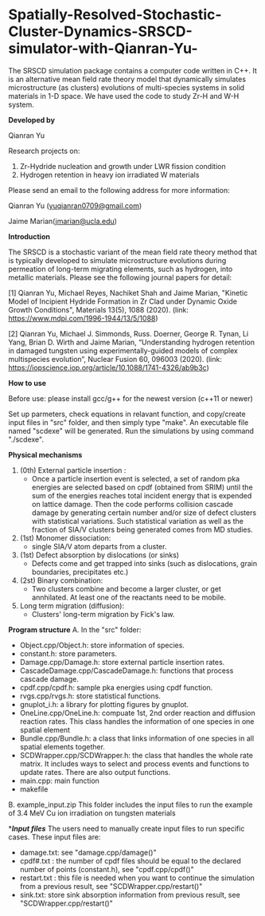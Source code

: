 # Spatially-Resolved-Stochastic-Cluster-Dynamics-SRSCD-simulator-with-Qianran-Yu-
The SRSCD simulation package contains a computer code written in C++. It is an alternative mean field rate theory model that dynamically simulates microstructure (as clusters) evolutions of multi-species systems in solid materials in 1-D space. We have used the code to study Zr-H and W-H system.

****Developed by****

Qianran Yu

Research projects on:
1. Zr-Hydride nucleation and growth under LWR fission condition
2. Hydrogen retention in heavy ion irradiated W materials

Please send an email to the following address for more information:

Qianran Yu (yuqianran0709@gmail.com)

Jaime Marian(jmarian@ucla.edu)

****Introduction****

The SRSCD is a stochastic variant of the mean field rate theory method that is typically developed to simulate microstructure evolutions during permeation of long-term migrating elements, such as hydrogen, into metallic materials. Please see the following journal papers for detail:

[1] Qianran Yu, Michael Reyes, Nachiket Shah and Jaime Marian, "Kinetic Model of Incipient Hydride Formation in Zr Clad under Dynamic Oxide Growth Conditions", Materials 13(5), 1088 (2020). (link: https://www.mdpi.com/1996-1944/13/5/1088)

[2] Qianran Yu, Michael J. Simmonds, Russ. Doerner, George R. Tynan, Li Yang, Brian D. Wirth and Jaime Marian, “Understanding hydrogen retention in damaged tungsten using experimentally-guided models of complex multispecies evolution”, Nuclear Fusion 60, 096003 (2020). (link: https://iopscience.iop.org/article/10.1088/1741-4326/ab9b3c)

****How to use****

Before use: please install gcc/g++ for the newest version (c++11 or newer)

Set up parmeters, check equations in relavant function, and copy/create input files in "src" folder, and then simply type "make". An
executable file named "scdexe" will be generated. Run the simulations by using command "./scdexe".

****Physical mechanisms****

1. (0th) External particle insertion :
   - Once a particle insertion event is selected, a set of random pka energies are selected based on cpdf (obtained from SRIM) until the sum of the energies reaches total incident energy that is expended on lattice damage. Then the code performs collision cascade damage by generating certain number and/or size of defect clusters with statistical variations. Such statistical variation as well as the fraction of SIA/V clusters being generated comes from MD studies.  
2. (1st) Monomer dissociation:
   - single SIA/V atom departs from a cluster.
3. (1st) Defect absorption by dislocations (or sinks)
   - Defects come and get trapped into sinks (such as dislocations, grain boundaries, precipitates etc.)
4. (2st) Binary combination:
   - Two clusters combine and become a larger cluster, or get annhilated. At least one of the reactants need to be mobile.
5. Long term migration (diffusion):
   - Clusters' long-term migration by Fick's law. 

****Program structure****
A. In the "src" folder:
- Object.cpp/Object.h: store information of species.
- constant.h: store parameters. 
- Damage.cpp/Damage.h: store external particle insertion rates.
- CascadeDamage.cpp/CascadeDamage.h: functions that process cascade damage.
- cpdf.cpp/cpdf.h: sample pka energies using cpdf function.
- rvgs.cpp/rvgs.h: store statistical functions.
- gnuplot_i.h: a library for plotting figures by gnuplot.
- OneLine.cpp/OneLine.h: compuate 1st, 2nd order reaction and diffusion reaction rates. This class handles the information of one species in one spatial element 
- Bundle.cpp/Bundle.h: a class that links information of one species in all spatial elements together.
- SCDWrapper.cpp/SCDWrapper.h: the class that handles the whole rate matrix. It includes ways to select and process events and functions to update rates. There are also output functions. 
- main.cpp: main function
- makefile

B. example_input.zip
This folder includes the input files to run the example of 3.4 MeV Cu ion irradiation on tungsten materials

****Input files***
The users need to manually create input files to run specific cases. These input files are:
- damage.txt: see "damage.cpp/damage()"
- cpdf#.txt : the number of cpdf files should be equal to the declared number of points (constant.h), see "cpdf.cpp/cpdf()"
- restart.txt : this file is needed when you want to continue the simulation from a previous result, see "SCDWrapper.cpp/restart()"
- sink.txt: store sink absorption information from previous result, see "SCDWrapper.cpp/restart()"

